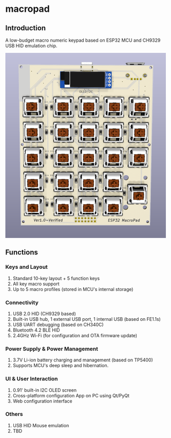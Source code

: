 # macropad

## Introduction
A low-budget macro numeric keypad based on ESP32 MCU and CH9329 USB HID emulation chip.  

<img src="pcb/3dview_front.png" alt="Image of PCB" width="500"/>

## Functions
### Keys and Layout
1. Standard 10-key layout + 5 function keys
2. All key macro support
3. Up to 5 macro profiles (stored in MCU's internal storage)

### Connectivity
1. USB 2.0 HID (CH9329 based) 
2. Built-in USB hub, 1 external USB port, 1 internal USB (based on FE1.1s)
3. USB UART debugging (based on CH340C)
4. Bluetooth 4.2 BLE HID   
5. 2.4GHz Wi-Fi (for configuration and OTA firmware update)

### Power Supply & Power Management
1. 3.7V Li-ion battery charging and management (based on TP5400)
2. Supports MCU's deep sleep and hibernation. 

### UI & User Interaction
1. 0.91' built-in I2C OLED screen
2. Cross-platform configuration App on PC using Qt/PyQt
3. Web configuration interface

### Others
1. USB HID Mouse emulation
2. TBD
